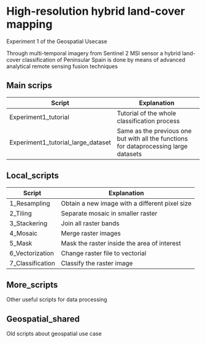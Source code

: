 # High-resolution hybrid land-cover mapping #
Experiment 1 of the Geospatial Usecase

Through multi-temporal imagery from Sentinel 2 MSI sensor a hybrid land-cover classification of Peninsular Spain is done by means
of advanced analytical remote sensing fusion techniques

## Main scrips

Script  | Explanation
------------- | -------------
Experiment1_tutorial| Tutorial of the whole classification process
Experiment1_tutorial_large_dataset | Same as the previous one but with all the functions for dataprocessing large datasets 


## Local_scripts

Script  | Explanation
------------- | -------------
1_Resampling  | Obtain a new image with a different pixel size
2_Tiling  | Separate mosaic in smaller raster
3_Stackering  | Join all raster bands
4_Mosaic  | Merge raster images
5_Mask  | Mask the raster inside the area of interest
6_Vectorization  | Change raster file to vectorial
7_Classification  | Classify the raster image  

## More_scripts

Other useful scripts for data processing

## Geospatial_shared

Old scripts about geospatial use case
